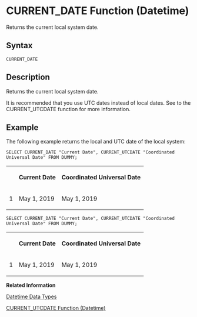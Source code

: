 <!-- loio20ddfe5d75191014af50837e2818462d -->

# CURRENT\_DATE Function \(Datetime\)

Returns the current local system date.



<a name="loio20ddfe5d75191014af50837e2818462d__sql_function_current_date_1sql_function_current_date_syntax"/>

## Syntax

```
CURRENT_DATE
```



<a name="loio20ddfe5d75191014af50837e2818462d__sql_function_current_date_1sql_function_current_date_description"/>

## Description

Returns the current local system date.

It is recommended that you use UTC dates instead of local dates. See to the CURRENT\_UTCDATE function for more information.



<a name="loio20ddfe5d75191014af50837e2818462d__sql_function_current_date_1sql_function_current_date_examples"/>

## Example

The following example returns the local and UTC date of the local system:

```
SELECT CURRENT_DATE "Current Date", CURRENT_UTCDATE "Coordinated Universal Date" FROM DUMMY;
```


<table>
<tr>
<th valign="top">

 



</th>
<th valign="top">

Current Date



</th>
<th valign="top">

Coordinated Universal Date



</th>
</tr>
<tr>
<td valign="top">

1



</td>
<td valign="top">

May 1, 2019



</td>
<td valign="top">

May 1, 2019



</td>
</tr>
</table>

```
SELECT CURRENT_DATE "Current Date", CURRENT_UTCDATE "Coordinated Universal Date" FROM DUMMY;
```


<table>
<tr>
<th valign="top">

 



</th>
<th valign="top">

Current Date



</th>
<th valign="top">

Coordinated Universal Date



</th>
</tr>
<tr>
<td valign="top">

1



</td>
<td valign="top">

May 1, 2019



</td>
<td valign="top">

May 1, 2019



</td>
</tr>
</table>

**Related Information**  


[Datetime Data Types](../datetime-data-types-3f81ccc.md "Datetime data types are used to store date and time information.")

[CURRENT\_UTCDATE Function \(Datetime\)](current-utcdate-function-datetime-20dea8e.md "Returns the current UTC date.")


